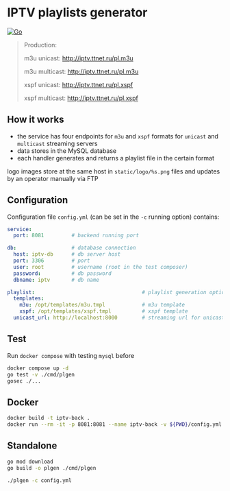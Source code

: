 # IPTV playlists generator
[![Go](https://github.com/sir-go/iptv-playlist/actions/workflows/go.yml/badge.svg)](https://github.com/sir-go/iptv-playlist/actions/workflows/go.yml)

> Production:
> 
> m3u unicast: http://iptv.ttnet.ru/pl.m3u
> 
> m3u multicast: http://iptv.ttnet.ru/pl.m3u
>
> xspf unicast: http://iptv.ttnet.ru/pl.xspf
> 
> xspf multicast: http://iptv.ttnet.ru/pl.xspf

## How it works
- the service has four endpoints for `m3u` and `xspf` formats for `unicast` and `multicast` streaming servers
- data stores in the MySQL database
- each handler generates and returns a playlist file in the certain format

logo images store at the same host in `static/logo/%s.png` files and updates by an operator manually via FTP

## Configuration
Configuration file `config.yml` (can be set in the `-c` running option) contains:
```yaml
service:
  port: 8081         # backend running port

db:                  # database connection
  host: iptv-db      # db server host
  port: 3306         # port
  user: root         # username (root in the test composer)
  password:          # db password
  dbname: iptv       # db name

playlist:                                   # playlist generation options
  templates:
    m3u: /opt/templates/m3u.tmpl            # m3u template
    xspf: /opt/templates/xspf.tmpl          # xspf template
  unicast_url: http://localhost:8000        # streaming url for unicast playlist

```

## Test
Run `docker compose` with testing `mysql` before
```bash
docker compose up -d
go test -v ./cmd/plgen
gosec ./...
```

## Docker
```bash
docker build -t iptv-back .
docker run --rm -it -p 8081:8081 --name iptv-back -v ${PWD}/config.yml:/opt/config.yml:ro iptv-back:latest
```

## Standalone
```bash
go mod download
go build -o plgen ./cmd/plgen

./plgen -c config.yml
```
